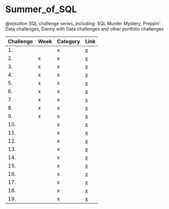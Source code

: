 # Summer_of_SQL
@wjsutton SQL challenge series, including: SQL Murder Mystery, Preppin' Data challenges, Danny with Data challenges and other portfolio challenges

| Challenge | Week         | Category                                    | Link                                    | 
|----- |-----------------------|------------------------------------------------------|------------------------------------------------------|
| 1.   |   |  x  | [x](x) |
| 2.   | x |  x  | [x](x) |
| 3.   | x |  x  | [x](x) |
| 4.   | x |  x  | [x](x) |
| 5.   | x |  x  | [x](x) |
| 6.   | x |  x  | [x](x) |
| 7.   | x |  x  | [x](x) |
| 8.   | x |  x  | [x](x) |
| 9.   | x |  x  | [x](x) |
| 10.   |   |  x  | [x](x) |
| 11.   |   |  x  | [x](x) |
| 12.   |   |  x  | [x](x) |
| 13.   |   |  x  | [x](x) |
| 14.   |   |  x  | [x](x) |
| 15.   |   |  x  | [x](x) |
| 16.   |   |  x  | [x](x) |
| 17.   |   |  x  | [x](x) |
| 18.   |   |  x  | [x](x) |
| 19.   |   |  x  | [x](x) |
